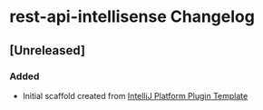 <!-- Keep a Changelog guide -> https://keepachangelog.com -->

# rest-api-intellisense Changelog

## [Unreleased]
### Added
- Initial scaffold created from [IntelliJ Platform Plugin Template](https://github.com/JetBrains/intellij-platform-plugin-template)
